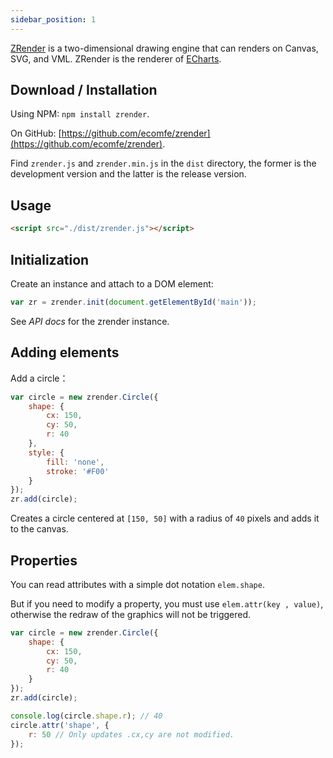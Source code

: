 ```yaml
---
sidebar_position: 1
---
```


[ZRender](https://github.com/ecomfe/zrender) is a two-dimensional drawing engine that can renders on Canvas, SVG, and VML. ZRender is the renderer of [ECharts](https://echarts.apache.org).


## Download / Installation

Using NPM: `npm install zrender`.

On GitHub: [https://github.com/ecomfe/zrender](https://github.com/ecomfe/zrender).

Find `zrender.js` and `zrender.min.js` in the `dist` directory, the former is the development version and the latter is the release version.


## Usage

```html
<script src="./dist/zrender.js"></script>
```



## Initialization

Create an instance and attach to a DOM element:

```js
var zr = zrender.init(document.getElementById('main'));
```

See *API docs* for the zrender instance.



## Adding elements

<!-- ZRender provides nearly 20 graphic types, which can be found under the documentation [zrender.Displayable](/api.html#zrenderdisplayable). -->

<!-- You can create other graphic types using [zrender.Path.extend](/api.html#zrenderpathextendprops) . -->

Add a circle：

```js
var circle = new zrender.Circle({
    shape: {
        cx: 150,
        cy: 50,
        r: 40
    },
    style: {
        fill: 'none',
        stroke: '#F00'
    }
});
zr.add(circle);
```

Creates a circle centered at `[150, 50]` with a radius of `40` pixels and adds it to the canvas.


## Properties

You can read attributes with a simple dot notation `elem.shape`.

But if you need to modify a property, you must use `elem.attr(key , value)`, otherwise the redraw of the graphics will not be triggered.


```js
var circle = new zrender.Circle({
    shape: {
        cx: 150,
        cy: 50,
        r: 40
    }
});
zr.add(circle);

console.log(circle.shape.r); // 40
circle.attr('shape', {
    r: 50 // Only updates .cx,cy are not modified.
});
```
